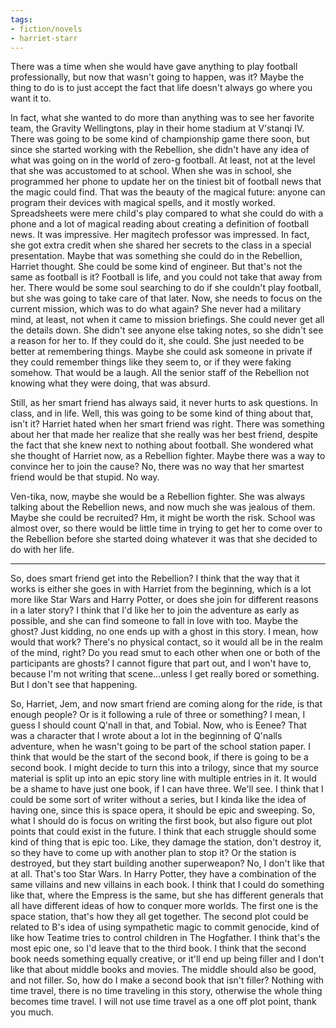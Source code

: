 ```yaml
---
tags:
- fiction/novels
- harriet-starr
---
```


There was a time when she would have gave anything to play football
professionally, but now that wasn't going to happen, was it? Maybe the
thing to do is to just accept the fact that life doesn't always go where
you want it to.

In fact, what she wanted to do more than anything was to see her
favorite team, the Gravity Wellingtons, play in their home stadium at
V'stanqi IV. There was going to be some kind of championship game there
soon, but since she started working with the Rebellion, she didn't have
any idea of what was going on in the world of zero-g football. At least,
not at the level that she was accustomed to at school. When she was in
school, she programmed her phone to update her on the tiniest bit of
football news that the magic could find. That was the beauty of the
magical future: anyone can program their devices with magical spells,
and it mostly worked. Spreadsheets were mere child's play compared to what
she could do with a phone and a lot of magical reading about creating a
definition of football news. It was impressive. Her magitech professor
was impressed. In fact, she got extra credit when she shared her
secrets to the class in a special presentation. Maybe that was something
she could do in the Rebellion, Harriet thought. She could be some kind
of engineer. But that's not the same as football is it? Football is
life, and you could not take that away from her. There would be some
soul searching to do if she couldn't play football, but she was going to
take care of that later. Now, she needs to focus on the current mission,
which was to do what again? She never had a military mind, at least, not
when it came to mission briefings. She could never get all the details
down. She didn't see anyone else taking notes, so she didn't see a
reason for her to. If they could do it, she could. She just needed to be
better at remembering things. Maybe she could ask someone in private if
they could remember things like they seem to, or if they were faking
somehow. That would be a laugh. All the senior staff of the Rebellion
not knowing what they were doing, that was absurd.

Still, as her smart friend has always said, it never hurts to ask
questions. In class, and in life. Well, this was going to be some kind
of thing about that, isn't it? Harriet hated when her smart friend was
right. There was something about her that made her realize that she
really was her best friend, despite the fact that she knew next to
nothing about football. She wondered what she thought of Harriet now, as
a Rebellion fighter. Maybe there was a way to convince her to join the
cause? No, there was no way that her smartest friend would be that
stupid. No way.

Ven-tika, now, maybe she would be a Rebellion fighter. She was always
talking about the Rebellion news, and now much she was jealous of them.
Maybe she could be recruited? Hm, it might be worth the risk. School was
almost over, so there would be little time in trying to get her to
come over to the Rebellion before she started doing whatever it was that
she decided to do with her life.

------------------------------------------------------------------------

So, does smart friend get into the Rebellion? I think that the way that
it works is either she goes in with Harriet from the beginning, which is
a lot more like Star Wars and Harry Potter, or does she join for
different reasons in a later story? I think that I'd like her to join
the adventure as early as possible, and she can find someone to fall in
love with too. Maybe the ghost? Just kidding, no one ends up with a
ghost in this story. I mean, how would that work? There's no physical
contact, so it would all be in the realm of the mind, right? Do you read
smut to each other when one or both of the participants are ghosts? I
cannot figure that part out, and I won't have to, because I'm not
writing that scene…unless I get really bored or something. But I
don't see that happening.

So, Harriet, Jem, and now smart friend are coming along for
the ride, is that enough people? Or is it following a rule of three or
something? I mean, I guess I should count Q'nall in that, and Tobial.
Now, who is Eenee? That was a character that I wrote about a lot in the
beginning of Q'nalls adventure, when he wasn't going to be part of the
school station paper. I think that would be the start of the second
book, if there is going to be a second book. I might decide to turn this
into a trilogy, since that my source material is split up into an epic
story line with multiple entries in it. It would be a shame to have just
one book, if I can have three. We'll see. I think that I could be some
sort of writer without a series, but I kinda like the idea of having
one, since this is space opera, it should be epic and sweeping. So, what
I should do is focus on writing the first book, but also figure out plot
points that could exist in the future. I think that each struggle should
some kind of thing that is epic too. Like, they damage the station,
don't destroy it, so they have to come up with another plan to stop
it? Or the station is destroyed, but they start building another
superweapon? No, I don't like that at all. That's too Star Wars. In
Harry Potter, they have a combination of the same villains and new
villains in each book. I think that I could do something like that,
where the Empress is the same, but she has different generals that all
have different ideas of how to conquer more worlds. The first one is the
space station, that's how they all get together. The second plot could
be related to B's idea of using sympathetic magic to commit genocide,
kind of like how Teatime tries to control children in The Hogfather. I
think that's the most epic one, so I'd leave that to the third book. I
think that the second book needs something equally creative, or it'll
end up being filler and I don't like that about middle books and movies.
The middle should also be good, and not filler. So, how do I make a
second book that isn't filler? Nothing with time travel, there is no
time traveling in this story, otherwise the whole thing becomes time
travel. I will not use time travel as a one off plot point, thank you
much.

